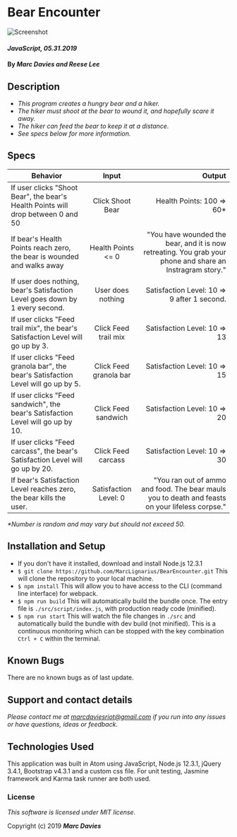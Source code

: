 # Bear Encounter

![Screenshot](https://i.imgur.com/hsVPLo6.png)

#### _JavaScript, 05.31.2019_

#### By _Marc Davies and Reese Lee_

## Description

* _This program creates a hungry bear and a hiker._
* _The hiker must shoot at the bear to wound it, and hopefully scare it away._
* _The hiker can feed the bear to keep it at a distance._
* _See specs below for more information._

## Specs

| Behavior | Input | Output |
| ------------- |:-------------:| -----:|
| If user clicks "Shoot Bear", the bear's Health Points will drop between 0 and 50 | Click Shoot Bear | Health Points: 100 => 60*|
| If bear's Health Points reach zero, the bear is wounded and walks away | Health Points <= 0 | "You have wounded the bear, and it is now retreating. You grab your phone and share an Instragram story."|
| If user does nothing, bear's Satisfaction Level goes down by 1 every second. | User does nothing | Satisfaction Level: 10 => 9 after 1 second.|
| If user clicks "Feed trail mix", the bear's Satisfaction Level will go up by 3.  | Click Feed trail mix | Satisfaction Level: 10 => 13|
| If user clicks "Feed granola bar", the bear's Satisfaction Level will go up by 5.  | Click Feed granola bar | Satisfaction Level: 10 => 15|
| If user clicks "Feed sandwich", the bear's Satisfaction Level will go up by 10.  | Click Feed sandwich | Satisfaction Level: 10 => 20|
| If user clicks "Feed carcass", the bear's Satisfaction Level will go up by 20.  | Click Feed carcass | Satisfaction Level: 10 => 30 |
| If bear's Satisfaction Level reaches zero, the bear kills the user. | Satisfaction Level: 0 | "You ran out of ammo and food. The bear mauls you to death and feasts on your lifeless corpse." |

_*Number is random and may vary but should not exceed 50._

## Installation and Setup
* If you don't have it installed, download and install Node.js 12.3.1
* `$ git clone https://github.com/MarcLignarius/BearEncounter.git` This will clone the repository to your local machine.
* `$ npm install` This will allow you to have access to the CLI (command line interface) for webpack.
* `$ npm run build`
This will automatically build the bundle once. The entry file is `./src/script/index.js`, with production ready code (minified).
* `$ npm run start`
This will watch the file changes in `./src` and automatically build the bundle with dev build (not minified). This is a continuous monitoring which can be stopped with the key combination `Ctrl + C` within the terminal.

## Known Bugs
There are no known bugs as of last update.

## Support and contact details
_Please contact me at marcdaviesriot@gmail.com if you run into any issues or have questions, ideas or feedback._

## Technologies Used
This application was built in Atom using JavaScript, Node.js 12.3.1, jQuery 3.4.1, Bootstrap v4.3.1 and a custom css file. For unit testing, Jasmine framework and Karma task runner are both used.

### License

*This software is licensed under MIT license.*

Copyright (c) 2019 **_Marc Davies_**
